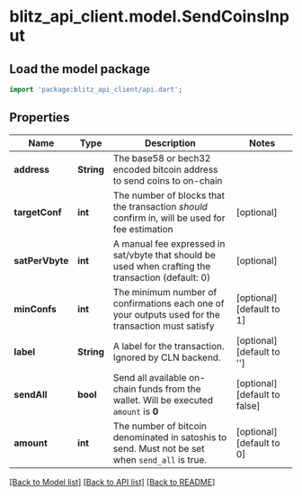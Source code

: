 # blitz_api_client.model.SendCoinsInput

## Load the model package
```dart
import 'package:blitz_api_client/api.dart';
```

## Properties
Name | Type | Description | Notes
------------ | ------------- | ------------- | -------------
**address** | **String** | The base58 or bech32 encoded bitcoin address to send coins to on-chain | 
**targetConf** | **int** | The number of blocks that the transaction *should* confirm in, will be used for fee estimation | [optional] 
**satPerVbyte** | **int** | A manual fee expressed in sat/vbyte that should be used when crafting the transaction (default: 0) | [optional] 
**minConfs** | **int** | The minimum number of confirmations each one of your outputs used for the transaction must satisfy | [optional] [default to 1]
**label** | **String** | A label for the transaction. Ignored by CLN backend. | [optional] [default to '']
**sendAll** | **bool** | Send all available on-chain funds from the wallet. Will be executed `amount` is **0** | [optional] [default to false]
**amount** | **int** | The number of bitcoin denominated in satoshis to send. Must not be set when `send_all` is true. | [optional] [default to 0]

[[Back to Model list]](../README.md#documentation-for-models) [[Back to API list]](../README.md#documentation-for-api-endpoints) [[Back to README]](../README.md)


